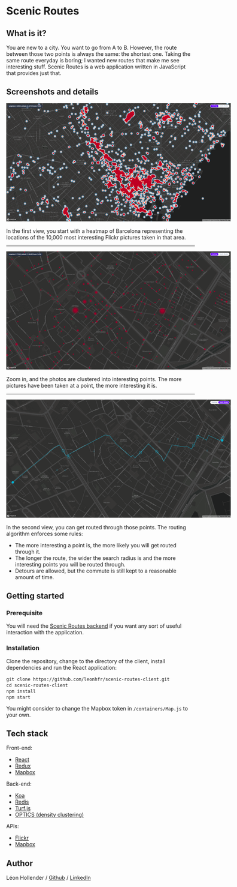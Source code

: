 # Scenic Routes

## What is it?

You are new to a city. You want to go from A to B. However, the route between those two points is always the same: the shortest one. Taking the same route everyday is boring; I wanted new routes that make me see interesting stuff. Scenic Routes is a web application written in JavaScript that provides just that.

## Screenshots and details

<p align="center">
  <img style="max-width:600px;" src="./docs/heatmap.png" />
</p>

In the first view, you start with a heatmap of Barcelona representing the locations of the 10,000 most interesting Flickr pictures taken in that area.

---

<p align="center">
  <img style="max-width:600px;" src="./docs/clusters.png" />
</p>

Zoom in, and the photos are clustered into interesting points. The more pictures have been taken at a point, the more interesting it is.

---

<p align="center">
  <img style="max-width:600px;" src="./docs/route.png" />
</p>

In the second view, you can get routed through those points. The routing algorithm enforces some rules:
- The more interesting a point is, the more likely you will get routed through it.
- The longer the route, the wider the search radius is and the more interesting points you will be routed through.
- Detours are allowed, but the commute is still kept to a reasonable amount of time.

## Getting started

### Prerequisite

You will need the [Scenic Routes backend](https://github.com/leonhfr/scenic-routes) if you want any sort of useful interaction with the application.

### Installation

Clone the repository, change to the directory of the client, install dependencies and run the React application:
```shell
git clone https://github.com/leonhfr/scenic-routes-client.git
cd scenic-routes-client
npm install
npm start
```

You might consider to change the Mapbox token in `/containers/Map.js` to your own.

## Tech stack

Front-end:
- [React](https://reactjs.org/)
- [Redux](https://redux.js.org/)
- [Mapbox](https://www.mapbox.com/)

Back-end:
- [Koa](https://koajs.com/)
- [Redis](https://redis.io/)
- [Turf.js](http://turfjs.org/)
- [OPTICS (density clustering)](https://github.com/uhho/density-clustering)

APIs:
- [Flickr](https://www.flickr.com/services/api/)
- [Mapbox](https://www.mapbox.com/)

## Author

Léon Hollender / [Github](https://github.com/leonhfr) / [LinkedIn](https://www.linkedin.com/in/leonhollender/)
